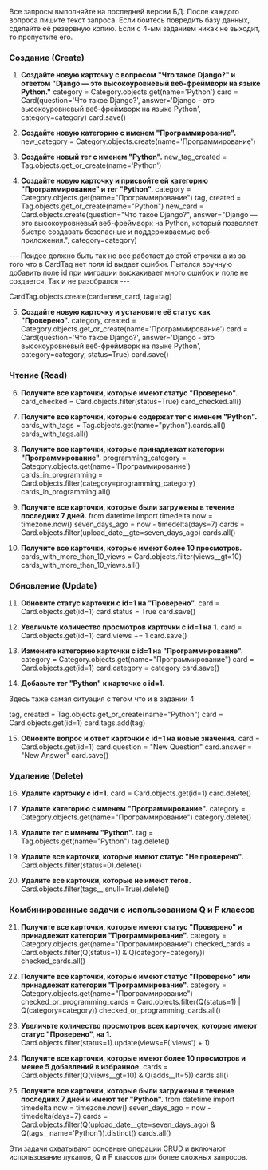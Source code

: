 Все запросы выполняйте на последней версии БД.
После каждого вопроса пишите текст запроса.
Если боитесь повредить базу данных, сделайте её резервную копию.
Если с 4-ым заданием никак не выходит, то пропустите его.

### Создание (Create)
1. **Создайте новую карточку с вопросом "Что такое Django?" и ответом "Django — это высокоуровневый веб-фреймворк на языке Python."**
category = Category.objects.get(name='Python')
card = Card(question='Что такое Django?', answer='Django - это высокоуровневый веб-фреймворк на языке Python', category=category)
card.save()

2. **Создайте новую категорию с именем "Программирование".**
new_category = Category.objects.create(name='Программирование')

3. **Создайте новый тег с именем "Python".**
new_tag_created = Tag.objects.get_or_create(name='Python')

4. **Создайте новую карточку и присвойте ей категорию "Программирование" и тег "Python".**
category = Category.objects.get(name="Программирование")
tag, created = Tag.objects.get_or_create(name="Python")
new_card = Card.objects.create(question="Что такое Django?", answer="Django — это высокоуровневый веб-фреймворк на Python, который позволяет быстро создавать безопасные и поддерживаемые веб-приложения.", category=category)

--- Поидее должно быть так но все работает до этой строчки а из за того что в CardTag нет поля id выдает ошибки. Пытался вручную добавить поле id при миграции выскакивает много ошибок и поле не создается. Так и не разобрался ---

CardTag.objects.create(card=new_card, tag=tag)

5. **Создайте новую карточку и установите её статус как "Проверено".**
category, created = Category.objects.get_or_create(name='Программирование')
card = Card(question='Что такое Django?', answer='Django - это высокоуровневый веб-фреймворк на языке Python', category=category, status=True)
card.save()

### Чтение (Read)
6. **Получите все карточки, которые имеют статус "Проверено".**
card_checked = Card.objects.filter(status=True)
card_checked.all()

7. **Получите все карточки, которые содержат тег с именем "Python".**
cards_with_tags = Tag.objects.get(name="python").cards.all()
cards_with_tags.all()

8. **Получите все карточки, которые принадлежат категории "Программирование".**
programming_category = Category.objects.get(name='Программирование')
cards_in_programming = Card.objects.filter(category=programming_category)
cards_in_programming.all()

9. **Получите все карточки, которые были загружены в течение последних 7 дней.**
from datetime import timedelta
now = timezone.now()
seven_days_ago = now - timedelta(days=7)
cards = Card.objects.filter(upload_date__gte=seven_days_ago)
cards.all()

10. **Получите все карточки, которые имеют более 10 просмотров.**
cards_with_more_than_10_views = Card.objects.filter(views__gt=10)
cards_with_more_than_10_views.all()

### Обновление (Update)
11. **Обновите статус карточки с id=1 на "Проверено".**
card = Card.objects.get(id=1)
card.status = True
card.save()

12. **Увеличьте количество просмотров карточки с id=1 на 1.**
card = Card.objects.get(id=1)
card.views += 1
card.save()

13. **Измените категорию карточки с id=1 на "Программирование".**
category = Category.objects.get(name="Программирование")
card = Card.objects.get(id=1)
card.category = category
card.save()

14. **Добавьте тег "Python" к карточке с id=1.**

Здесь таже самая ситуация с тегом что и в задании 4

tag, created = Tag.objects.get_or_create(name="Python")
card = Card.objects.get(id=1)
card.tags.add(tag)

15. **Обновите вопрос и ответ карточки с id=1 на новые значения.**
card = Card.objects.get(id=1)
card.question = "New Question"
card.answer = "New Answer"
card.save()

### Удаление (Delete)
16. **Удалите карточку с id=1.**
card = Card.objects.get(id=1)
card.delete()

17. **Удалите категорию с именем "Программирование".**
category = Category.objects.get(name="Программирование")
category.delete()

18. **Удалите тег с именем "Python".**
tag = Tag.objects.get(name="Python")
tag.delete()

19. **Удалите все карточки, которые имеют статус "Не проверено".**
Card.objects.filter(status=0).delete()

20. **Удалите все карточки, которые не имеют тегов.**
Card.objects.filter(tags__isnull=True).delete()


### Комбинированные задачи с использованием Q и F классов
21. **Получите все карточки, которые имеют статус "Проверено" и принадлежат категории "Программирование".**
category = Category.objects.get(name="Программирование")
checked_cards = Card.objects.filter(Q(status=1) & Q(category=category))
checked_cards.all()

22. **Получите все карточки, которые имеют статус "Проверено" или принадлежат категории "Программирование".**
category = Category.objects.get(name="Программирование")
checked_or_programming_cards = Card.objects.filter(Q(status=1) | Q(category=category))
checked_or_programming_cards.all()

23. **Увеличьте количество просмотров всех карточек, которые имеют статус "Проверено", на 1.**
Card.objects.filter(status=1).update(views=F('views') + 1)

24. **Получите все карточки, которые имеют более 10 просмотров и менее 5 добавлений в избранное.**
cards = Card.objects.filter(Q(views__gt=10) & Q(adds__lt=5))
cards.all()

25. **Получите все карточки, которые были загружены в течение последних 7 дней и имеют тег "Python".**
from datetime import timedelta
now = timezone.now()
seven_days_ago = now - timedelta(days=7)
cards = Card.objects.filter(Q(upload_date__gte=seven_days_ago) & Q(tags__name='Python')).distinct()
cards.all()

Эти задачи охватывают основные операции CRUD и включают использование лукапов, Q и F классов для более сложных запросов.